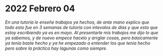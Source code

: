 # 2022 Febrero 04

*En una tutoría le enseñe trabajos ya hechos, de ante mano explico que todo esto fue en 3 semanas de tutoría con intevalos de días y que esto que estoy escribiendo ya es en mayo. Al presentarle mis trabajos me dijo lo que ya sabemos, y de nuevo empece hacelo y arrglar cosas, pero básicamente ya tenía baste hecho y ya he empezado a entender los que tenía hecho pero sobre la práctica hay lagunas como siempre.*
